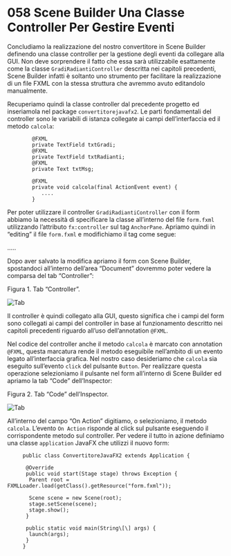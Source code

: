 # 058 Scene Builder Una Classe Controller Per Gestire Eventi

Concludiamo la realizzazione del nostro convertitore in Scene Builder definendo una classe controller per la gestione degli eventi da collegare alla GUI. Non deve sorprendere il fatto che essa sarà utilizzabile esattamente come la classe `GradiRadiantiController` descritta nei capitoli precedenti, Scene Builder infatti è soltanto uno strumento per facilitare la realizzazione di un file FXML con la stessa struttura che avremmo avuto editandolo manualmente.

Recuperiamo quindi la classe controller dal precedente progetto ed inseriamola nel package `convertitorejavafx2`. Le parti fondamentali del controller sono le variabili di istanza collegate ai campi dell’interfaccia ed il metodo `calcola`:

```text
        @FXML
        private TextField txtGradi;
        @FXML
        private TextField txtRadianti;
        @FXML
        private Text txtMsg;

        @FXML
        private void calcola(final ActionEvent event) {
           ....
        }
```

Per poter utilizzare il controller `GradiRadiantiController` con il form abbiamo la necessità di specificare la classe all’interno del file `form.fxml` utilizzando l’attributo `fx:controller` sul tag `AnchorPane`. Apriamo quindi in “editing” il file `form.fxml` e modifichiamo il tag come segue:

 .....

Dopo aver salvato la modifica apriamo il form con Scene Builder, spostandoci all’interno dell’area “Document” dovremmo poter vedere la comparsa del tab “Controller”:

Figura 1. Tab “Controller”.

![Tab ](http://www.html.it/wp-content/uploads/2017/06/SceneBuilderGR10.png)

Il controller è quindi collegato alla GUI, questo significa che i campi del form sono collegati ai campi del controller in base al funzionamento descritto nei capitoli precedenti riguardo all’uso dell’annotation `@FXML`.

Nel codice del controller anche il metodo `calcola` è marcato con annotation `@FXML`, questa marcatura rende il metodo eseguibile nell’ambito di un evento legato all’interfaccia grafica. Nel nostro caso desideriamo che `calcola` sia eseguito sull’evento `click` del pulsante `Button`. Per realizzare questa operazione selezioniamo il pulsante nel form all’interno di Scene Builder ed apriamo la tab “Code” dell’Inspector:

Figura 2. Tab “Code” dell’Inspector.

![Tab ](http://www.html.it/wp-content/uploads/2017/06/SceneBuilderGR10.png)

All’interno del campo “On Action” digitiamo, o selezioniamo, il metodo `calcola`. L’evento `On Action` risponde al click sul pulsante eseguendo il corrispondente metodo sul controller. Per vedere il tutto in azione definiamo una classe `application` JavaFX che utilizzi il nuovo form:

```text
     public class ConvertitoreJavaFX2 extends Application {

      @Override
      public void start(Stage stage) throws Exception {
       Parent root = FXMLLoader.load(getClass().getResource("form.fxml"));

       Scene scene = new Scene(root);
       stage.setScene(scene);
       stage.show();
      }

      public static void main(String\[\] args) {
       launch(args);
      }
     }
```

